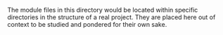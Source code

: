 The module files in this directory would be located within specific directories in the structure of a real project. They are placed here out of context to be studied and pondered for their own sake.
